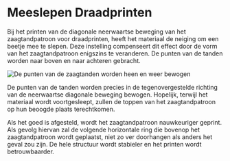 Meeslepen Draadprinten
====
Bij het printen van de diagonale neerwaartse beweging van het zaagtandpatroon voor draadprinten, heeft het materiaal de neiging om een beetje mee te slepen. Deze instelling compenseert dit effect door de vorm van het zaagtandpatroon enigszins te veranderen. De punten van de tanden worden naar boven en naar achteren gebracht.

![De punten van de zaagtanden worden heen en weer bewogen](../../../articles/images/wireframe_drag_along.svg)

De punten van de tanden worden precies in de tegenovergestelde richting van de neerwaartse diagonale beweging bewogen. Hopelijk, terwijl het materiaal wordt voortgesleept, zullen de toppen van het zaagtandpatroon op hun beoogde plaats terechtkomen.

Als het goed is afgesteld, wordt het zaagtandpatroon nauwkeuriger geprint. Als gevolg hiervan zal de volgende horizontale ring die bovenop het zaagtandpatroon wordt geplaatst, niet zo ver doorhangen als anders het geval zou zijn. De hele structuur wordt stabieler en het printen wordt betrouwbaarder.